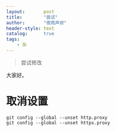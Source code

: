 ```yaml
---
layout:       post
title:        "尝试"
author:       "夜雨声烦"
header-style: text
catalog:      true
tags:
    - 杂
---
```


> 尝试修改

大家好。

# 取消设置

```
git config --global --unset http.proxy
git config --global --unset https.proxy
```


